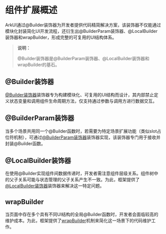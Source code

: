 # 组件扩展概述

ArkUI通过@Builder装饰器为开发者提供代码精简解决方案，该装饰器不仅能通过模块化封装简化UI开发流程，还衍生出@BuilderParam装饰器、@LocalBuilder装饰器和wrapBuilder，形成完整的可复用的UI结构体系。

> **说明：**
>
> @Builder装饰器是@BuilderParam装饰器、@LocalBuilder装饰器和wrapBuilder的基石。

## @Builder装饰器

[@Builder装饰器](./arkts-builder.md)装饰器专为构建模块化、可复用的UI结构而设计，其内部禁止定义状态变量和调用组件生命周期方法，仅支持通过参数与调用方进行数据交互。

## @BuilderParam装饰器

当多个场景共用同一个@Builder函数时，若需要为特定场景扩展功能（类似slot占位符机制），可通过[@BuilderParam装饰器](./arkts-builderparam.md)装饰器实现，该装饰器专门用于接收并封装@Builder函数。

## @LocalBuilder装饰器

在使用@Builder实现组件间数据传递时，开发者需注意组件层级关系。组件树中的父子关系可能与状态管理的父子关系产生不一致。为此，框架提供了[@LocalBuilder装饰器](./arkts-localBuilder.md)装饰器来解决这一特定问题。

## wrapBuilder

当页面中存在多个具有不同UI结构的全局@Builder函数时，开发者会面临较高的维护成本。为此，框架提供了[wrapBuilder](./arkts-wrapBuilder.md)机制来简化这一场景下的代码维护工作。